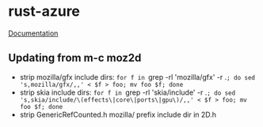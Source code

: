 # rust-azure

[Documentation](http://doc.servo.org/azure/)

## Updating from m-c moz2d

* strip mozilla/gfx include dirs: `for f in `grep -rl 'mozilla/gfx' -r .`; do sed 's,mozilla/gfx/,,' < $f > foo; mv foo $f; done`
* strip skia include dirs: `for f in `grep -rl 'skia/include' -r .`; do sed 's,skia/include/\(effects\|core\|ports\|gpu\)/,,' < $f > foo; mv foo $f; done`
* strip GenericRefCounted.h mozilla/ prefix include dir in 2D.h
